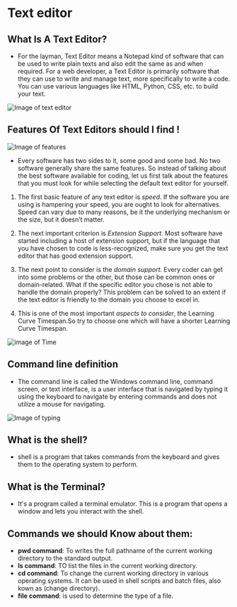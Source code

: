 # Text editor

## What Is A Text Editor?
* For the layman, Text Editor means a Notepad kind of software that can be used to write plain texts and also edit the same as
and when required. For a web developer, a Text Editor is primarily software that they can use to write and manage text,
more specifically to write a code. You can use various languages like HTML, Python, CSS, etc. to build your text.

![Image of text editor](https://indigenousx.com.au/wp-content/uploads/2019/03/What-is-racism.png)

## Features Of Text Editors should I find !

![Image of features](https://www.kidcheck.com/wp-content/uploads/2019/07/Features.png)

* Every software has two sides to it, some good and some bad. No two software generally share the same features. So instead of
talking about the best software available for coding, let us first talk about the features that you must look for while selecting
the default text editor for yourself.

1. The first basic feature of any text editor is *speed*. If the software you are using is hampering your speed, you are ought 
   to look for alternatives. Speed can vary due to many reasons, be it the underlying mechanism or the size, but it doesn’t matter.

2. The next important criterion is *Extension Support*. Most software have started including a host of extension support, but if 
  the language that you have chosen to code is less-recognized, make sure you get the text editor that has good extension support.

3. The next point to consider is the *domain support*. Every coder can get into some problems or the other, but those can be common
ones or domain-related. What if the specific editor you chose is not able to handle the domain properly? This problem can be solved 
to an extent if the text editor is friendly to the domain you choose to excel in.

4. This is one of the most important *aspects to consider*, the Learning Curve Timespan.So try to choose one which will have a shorter
Learning Curve Timespan.

![image of Time](https://www.mexperience.com/wp-content/uploads/ClockTime-Watches-NBS-1200x800.jpg)

## Command line definition
* The command line is called the Windows command line, command screen, or text interface, is a user interface that is navigated by typing
it using the keyboard to navigate by entering commands and does not utilize a mouse for navigating.

![Image of typing](https://i.insider.com/5bf47a7101b12d112931f31a?width=1200&format.jpeg)

## What is the shell?
* shell is a program that takes commands from the keyboard and gives them to the operating system to perform.

## What is the Terminal?
* It's a program called a terminal emulator. This is a program that opens a window and lets you interact with the shell.

## Commands we should Know about them:
* **pwd command**: To writes the full pathname of the current working directory to the standard output.
* **ls command**: TO list the files in the current working directory.
* **cd command**: To change the current working directory in various operating systems. It can be used in shell scripts and 
batch files, also kown as (change directory).
* **file command**: is used to determine the type of a file.
